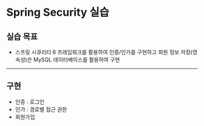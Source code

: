 # Spring Security 실습

## 실습 목표
- 스프링 시큐리티 6 프레임워크를 활용하여 인증/인가를 구현하고 회원 정보 저장(영속성)은 MySQL 데이터베이스를 활용하여 구현

---
## 구현
- 인증 : 로그인
- 인가 : 경로별 접근 권한
- 회원가입
